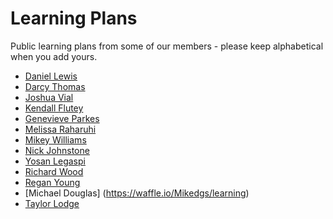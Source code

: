 Learning Plans
==============

Public learning plans from some of our members - please keep alphabetical when you add yours.

* [Daniel Lewis](http://waffle.io/ChronicD/learning)
* [Darcy Thomas](http://waffle.io/darcythomas/learning)
* [Joshua Vial](http://waffle.io/joshuavial/learning) 
* [Kendall Flutey](https://waffle.io/kendallflutey/learning)
* [Genevieve Parkes](https://waffle.io/genevievebelle/learning)
* [Melissa Raharuhi](https://waffle.io/misla/learning)
* [Mikey Williams](http://waffle.io/ahdinosaur/learning)
* [Nick Johnstone](http://waffle.io/widdershin/learning)
* [Yosan Legaspi](http://waffle.io/sleepysaurus/learning)
* [Richard Wood](http://waffle.io/rwoodnz/learning)
* [Regan Young](https://waffle.io/regan-young/learning)
* [Michael Douglas] (https://waffle.io/Mikedgs/learning)
* [Taylor Lodge](https://waffle.io/UberMouse/learning)
